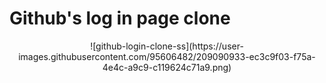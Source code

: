 # Github's log in page clone

<div align="center">
![github-login-clone-ss](https://user-images.githubusercontent.com/95606482/209090933-ec3c9f03-f75a-4e4c-a9c9-c119624c71a9.png)
<div>
